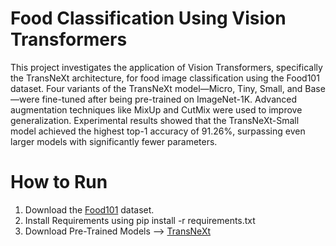 # Food Classification Using Vision Transformers
This project investigates the application of Vision Transformers, specifically the TransNeXt architecture, for food image classification using the Food101 dataset. Four variants of the TransNeXt model—Micro, Tiny, Small, and Base—were fine-tuned after being pre-trained on ImageNet-1K. Advanced augmentation techniques like MixUp and CutMix were used to improve generalization. Experimental results showed that the TransNeXt-Small model achieved the highest top-1 accuracy of 91.26%, surpassing even larger models with significantly fewer parameters.
# How to Run
1. Download the [Food101]((https://data.vision.ee.ethz.ch/cvl/datasets_extra/food-101/)) dataset.
2. Install Requirements using pip install -r requirements.txt
3. Download Pre-Trained Models --> [TransNeXt]((https://github.com/DaiShiResearch/TransNeXt/tree/main/classification))
